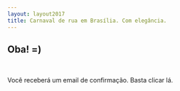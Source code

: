 ```yaml
---
layout: layout2017
title: Carnaval de rua em Brasília. Com elegância.
---
```


## Oba! =)

<br>

Você receberá um email de confirmação. Basta clicar lá.

<br>


<br><br><br><br>